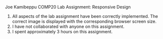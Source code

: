Joe Kamibeppu
COMP20
Lab Assignment: Responsive Design

1. All aspects of the lab assignment have been correctly implemented. The correct image is displayed with the corresponding browser screen size.
2. I have not collaborated with anyone on this assignment.
3. I spent approximately 3 hours on this assignment.
